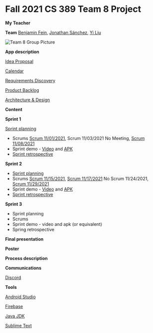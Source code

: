 # Fall 2021 CS 389 Team 8 Project

**My Teacher**

**Team** 
[Benjamin Fein](https://github.com/benfein), [Jonathan Sánchez](https://github.com/Aviel32), [Yi Liu](https://github.com/yl58558p)

![Team 8 Group Picture](./team8picture.png)

**App description**

[Idea Proposal](https://docs.google.com/document/d/1I-gjR3WV-8_1gmvqBqId-87ea66XdRQC2WG-SMUJ6ZA/edit?usp=sharing)

[Calendar](https://calendar.google.com/calendar/u/0?cid=aXZoMmU3NjhzMjRkdGlxZWYwcXZvbzhxcjBAZ3JvdXAuY2FsZW5kYXIuZ29vZ2xlLmNvbQ)

[Requirements Discovery](https://docs.google.com/document/d/1NevII8yfhaMG73RqamSwlt86ltirYKhb_Ih71K-m-lM/edit?usp=sharing)

[Product Backlog](https://docs.google.com/spreadsheets/d/1MFUP4TBV5JwOOgS4QuzjCVLCBh05hf9BYoA37X1-CC0/edit?usp=sharing)

[Architecture & Design](https://docs.google.com/document/d/1i2P2LnL2z2kavDDFKUbuGg2AqfAyUeBr-JljMAaJ9u8/edit?usp=sharing)

**Content**

**Sprint 1**

[Sprint planning](https://docs.google.com/document/d/1TN4bljz4dtk4r5NhxUMJri0XneNecctzZrO5LAMtcd0/edit?usp=sharing)
* Scrums [Scrum 11/01/2021](./scrum-11-01-2021.md), Scrum 11/03/2021 No Meeting, [Scrum 11/08/2021](./scrum-11-08-2021.md)
* Sprint demo - [Video](https://youtu.be/2iMXF9qL-Z4) and [APK](./Team8_Sprint1_app-debug.apk)
* [Sprint retrospective](./Team8-Sprint1-Retro.md)

**Sprint 2**

* [Sprint planning](./sprint2planning.md)
* Scrums [Scrum 11/15/2021](./scrum-11-15-2021.md), [Scrum 11/17/2021](./scrum-11-17-2021.md)
  No Scrum 11/24/2021, [Scrum 11/29/2021](./scrum-11-29-2021.md)
* Sprint demo - [Video](https://youtu.be/7w5Q7flwBTI) and [APK](./sprint2.apk)
* [Sprint retrospective](./Team8-Sprint2-Retro.md)

**Sprint 3** 

* Sprint planning
* Scrums
* Sprint demo - video and apk (or equivalent)
* Spring retrospective

**Final presentation**

**Poster**

**Process description**

**Communications**

[Discord](https://discord.com)

**Tools**

[Android Studio](https://developer.android.com/studio)

[Firebase](https://firebase.google.com)

[Java JDK](https://www.java.com/en/)

[Sublime Text](https://www.sublimetext.com)
